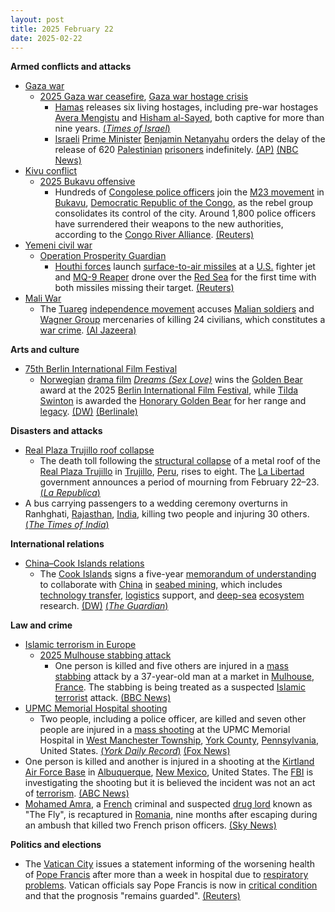 ```yaml
---
layout: post
title: 2025 February 22
date: 2025-02-22
---
```



**Armed conflicts and attacks**

* [Gaza war](https://en.wikipedia.org/wiki/Gaza_war "Gaza war")
  + [2025 Gaza war ceasefire](https://en.wikipedia.org/wiki/2025_Gaza_war_ceasefire "2025 Gaza war ceasefire"), [Gaza war hostage crisis](https://en.wikipedia.org/wiki/Gaza_war_hostage_crisis "Gaza war hostage crisis")
    - [Hamas](https://en.wikipedia.org/wiki/Hamas "Hamas") releases six living hostages, including pre-war hostages [Avera Mengistu](https://en.wikipedia.org/wiki/Avera_Mengistu "Avera Mengistu") and [Hisham al-Sayed](https://en.wikipedia.org/wiki/Hisham_al-Sayed "Hisham al-Sayed"), both captive for more than nine years. [(*Times of Israel*)](https://www.timesofisrael.com/these-are-the-six-living-hostages-set-to-be-released-saturday/)
    - [Israeli](https://en.wikipedia.org/wiki/Israel "Israel") [Prime Minister](https://en.wikipedia.org/wiki/Prime_Minister_of_Israel "Prime Minister of Israel") [Benjamin Netanyahu](https://en.wikipedia.org/wiki/Benjamin_Netanyahu "Benjamin Netanyahu") orders the delay of the release of 620 [Palestinian](https://en.wikipedia.org/wiki/Palestinians "Palestinians") [prisoners](https://en.wikipedia.org/wiki/Palestinian_prisoners_in_Israel "Palestinian prisoners in Israel") indefinitely. [(AP)](https://apnews.com/article/israel-palestinians-hamas-war-ceasefire-hostages-02-22-2025-364c7abeb679e910cb5acba234469574) [(NBC News)](https://www.nbcnews.com/news/world/live-blog/israel-hamas-ceasefire-live-updates-rcna193120)
* [Kivu conflict](https://en.wikipedia.org/wiki/Kivu_conflict "Kivu conflict")
  + [2025 Bukavu offensive](https://en.wikipedia.org/wiki/2025_Bukavu_offensive "2025 Bukavu offensive")
    - Hundreds of [Congolese police officers](https://en.wikipedia.org/wiki/Congolese_National_Police "Congolese National Police") join the [M23 movement](https://en.wikipedia.org/wiki/March_23_Movement "March 23 Movement") in [Bukavu](https://en.wikipedia.org/wiki/Bukavu "Bukavu"), [Democratic Republic of the Congo](https://en.wikipedia.org/wiki/Democratic_Republic_of_the_Congo "Democratic Republic of the Congo"), as the rebel group consolidates its control of the city. Around 1,800 police officers have surrendered their weapons to the new authorities, according to the [Congo River Alliance](https://en.wikipedia.org/wiki/Congo_River_Alliance "Congo River Alliance"). [(Reuters)](https://www.reuters.com/world/africa/hundreds-congolese-police-join-rebels-occupied-city-2025-02-22/)
* [Yemeni civil war](https://en.wikipedia.org/wiki/Yemeni_civil_war_%282014%E2%80%93present%29 "Yemeni civil war (2014–present)")
  + [Operation Prosperity Guardian](https://en.wikipedia.org/wiki/Operation_Prosperity_Guardian "Operation Prosperity Guardian")
    - [Houthi forces](https://en.wikipedia.org/wiki/Houthis "Houthis") launch [surface-to-air missiles](https://en.wikipedia.org/wiki/Surface-to-air_missile "Surface-to-air missile") at a [U.S.](https://en.wikipedia.org/wiki/United_States_Air_Force "United States Air Force") fighter jet and [MQ-9 Reaper](https://en.wikipedia.org/wiki/General_Atomics_MQ-9_Reaper "General Atomics MQ-9 Reaper") drone over the [Red Sea](https://en.wikipedia.org/wiki/Red_Sea "Red Sea") for the first time with both missiles missing their target. [(Reuters)](https://www.reuters.com/world/middle-east/yemens-houthis-launched-missile-us-fighter-jet-missed-2025-02-22/)
* [Mali War](https://en.wikipedia.org/wiki/Mali_War "Mali War")
  + The [Tuareg](https://en.wikipedia.org/wiki/Tuareg_people "Tuareg people") [independence movement](https://en.wikipedia.org/wiki/National_Movement_for_the_Liberation_of_Azawad "National Movement for the Liberation of Azawad") accuses [Malian soldiers](https://en.wikipedia.org/wiki/Malian_Armed_Forces "Malian Armed Forces") and [Wagner Group](https://en.wikipedia.org/wiki/Wagner_Group "Wagner Group") mercenaries of killing 24 civilians, which constitutes a [war crime](https://en.wikipedia.org/wiki/War_crime "War crime"). [(Al Jazeera)](https://www.aljazeera.com/news/2025/2/22/malis-army-says-investigating-soldiers-accused-of-killing-24-civilians)

**Arts and culture**

* [75th Berlin International Film Festival](https://en.wikipedia.org/wiki/75th_Berlin_International_Film_Festival "75th Berlin International Film Festival")
  + [Norwegian](https://en.wikipedia.org/wiki/Cinema_of_Norway "Cinema of Norway") [drama film](https://en.wikipedia.org/wiki/Drama_%28film_and_television%29 "Drama (film and television)") *[Dreams (Sex Love)](https://en.wikipedia.org/wiki/Dreams_%28Sex_Love%29 "Dreams (Sex Love)")* wins the [Golden Bear](https://en.wikipedia.org/wiki/Golden_Bear "Golden Bear") award at the 2025 [Berlin International Film Festival](https://en.wikipedia.org/wiki/Berlin_International_Film_Festival "Berlin International Film Festival"), while [Tilda Swinton](https://en.wikipedia.org/wiki/Tilda_Swinton "Tilda Swinton") is awarded the [Honorary Golden Bear](https://en.wikipedia.org/wiki/Honorary_Golden_Bear "Honorary Golden Bear") for her range and [legacy](https://en.wikipedia.org/wiki/Tilda_Swinton_filmography "Tilda Swinton filmography"). [(DW)](https://www.dw.com/en/coming-of-age-film-from-norway-wins-berlinales-golden-bear/a-71716079) [(Berlinale)](https://www.berlinale.de/en/festival/awards-and-juries/honorary-golden-bear.html)

**Disasters and attacks**

* [Real Plaza Trujillo roof collapse](https://en.wikipedia.org/wiki/Real_Plaza_Trujillo_roof_collapse "Real Plaza Trujillo roof collapse")
  + The death toll following the [structural collapse](https://en.wikipedia.org/wiki/Structural_integrity_and_failure "Structural integrity and failure") of a metal roof of the [Real Plaza Trujillo](https://en.wikipedia.org/wiki/Real_Plaza_Trujillo "Real Plaza Trujillo") in [Trujillo](https://en.wikipedia.org/wiki/Trujillo%2C_Peru "Trujillo, Peru"), [Peru](https://en.wikipedia.org/wiki/Peru "Peru"), rises to eight. The [La Libertad](https://en.wikipedia.org/wiki/Department_of_La_Libertad "Department of La Libertad") government announces a period of mourning from February 22–23. [(*La Republica*)](https://larepublica.pe/sociedad/2025/02/21/colapsa-techo-de-real-plaza-en-trujillo-en-vivo-reporte-de-heridos-y-ultimas-noticias-segun-coer-1782711)
* A bus carrying passengers to a wedding ceremony overturns in Ranhghati, [Rajasthan](https://en.wikipedia.org/wiki/Rajasthan "Rajasthan"), [India](https://en.wikipedia.org/wiki/India "India"), killing two people and injuring 30 others. [(*The Times of India*)](https://timesofindia.indiatimes.com/city/jaipur/two-dead-30-injured-as-bus-overturns/articleshow/118487309.cms)

**International relations**

* [China–Cook Islands relations](https://en.wikipedia.org/wiki/China%E2%80%93Cook_Islands_relations "China–Cook Islands relations")
  + The [Cook Islands](https://en.wikipedia.org/wiki/Cook_Islands "Cook Islands") signs a five-year [memorandum of understanding](https://en.wikipedia.org/wiki/Memorandum_of_understanding "Memorandum of understanding") to collaborate with [China](https://en.wikipedia.org/wiki/China "China") in [seabed mining](https://en.wikipedia.org/wiki/Seabed_mining "Seabed mining"), which includes [technology transfer](https://en.wikipedia.org/wiki/Technology_transfer "Technology transfer"), [logistics](https://en.wikipedia.org/wiki/Logistics "Logistics") support, and [deep-sea](https://en.wikipedia.org/wiki/Deep-sea_community "Deep-sea community") [ecosystem](https://en.wikipedia.org/wiki/Marine_ecosystem "Marine ecosystem") research. [(DW)](https://www.dw.com/en/cook-islands-announces-deep-sea-minerals-deal-with-china/a-71711275) [(*The Guardian*)](https://www.theguardian.com/world/2025/feb/22/cook-islands-china-partnership-response)

**Law and crime**

* [Islamic terrorism in Europe](https://en.wikipedia.org/wiki/Islamic_terrorism_in_Europe "Islamic terrorism in Europe")
  + [2025 Mulhouse stabbing attack](https://en.wikipedia.org/wiki/2025_Mulhouse_stabbing_attack "2025 Mulhouse stabbing attack")
    - One person is killed and five others are injured in a [mass stabbing](https://en.wikipedia.org/wiki/Mass_stabbing "Mass stabbing") attack by a 37-year-old man at a market in [Mulhouse](https://en.wikipedia.org/wiki/Mulhouse "Mulhouse"), [France](https://en.wikipedia.org/wiki/France "France"). The stabbing is being treated as a suspected [Islamic terrorist](https://en.wikipedia.org/wiki/Islamic_terrorism "Islamic terrorism") attack. [(BBC News)](https://www.bbc.com/news/articles/c984enp4480o)
* [UPMC Memorial Hospital shooting](https://en.wikipedia.org/wiki/UPMC_Memorial_Hospital_shooting "UPMC Memorial Hospital shooting")
  + Two people, including a police officer, are killed and seven other people are injured in a [mass shooting](https://en.wikipedia.org/wiki/Mass_shooting "Mass shooting") at the UPMC Memorial Hospital in [West Manchester Township](https://en.wikipedia.org/wiki/West_Manchester_Township%2C_Pennsylvania "West Manchester Township, Pennsylvania"), [York County](https://en.wikipedia.org/wiki/York_County%2C_Pennsylvania "York County, Pennsylvania"), [Pennsylvania](https://en.wikipedia.org/wiki/Pennsylvania "Pennsylvania"), United States. [(*York Daily Record*)](https://www.ydr.com/story/news/crime/2025/02/22/shooter-targeted-the-icu-at-upmc-memorial-killing-a-police-officer/79682914007/) [(Fox News)](https://www.fox43.com/article/news/local/york-county/police-incident-upmc-york-public-to-avoid-the-area/521-0c7355f3-6262-4ef5-8b76-9353775cabf9)
* One person is killed and another is injured in a shooting at the [Kirtland Air Force Base](https://en.wikipedia.org/wiki/Kirtland_Air_Force_Base "Kirtland Air Force Base") in [Albuquerque](https://en.wikipedia.org/wiki/Albuquerque "Albuquerque"), [New Mexico](https://en.wikipedia.org/wiki/New_Mexico "New Mexico"), United States. The [FBI](https://en.wikipedia.org/wiki/Federal_Bureau_of_Investigation "Federal Bureau of Investigation") is investigating the shooting but it is believed the incident was not an act of [terrorism](https://en.wikipedia.org/wiki/Terrorism "Terrorism"). [(ABC News)](https://abcnews.go.com/US/wireStory/shooting-air-force-base-new-mexico-kills-airman-119079724)
* [Mohamed Amra](https://en.wikipedia.org/wiki/Mohamed_Amra "Mohamed Amra"), a [French](https://en.wikipedia.org/wiki/France "France") criminal and suspected [drug lord](https://en.wikipedia.org/wiki/Drug_lord "Drug lord") known as "The Fly", is recaptured in [Romania](https://en.wikipedia.org/wiki/Romania "Romania"), nine months after escaping during an ambush that killed two French prison officers. [(Sky News)](https://news.sky.com/story/mohamed-amra-the-fly-recaptured-in-romania-nine-months-after-escape-that-killed-two-french-prison-officers-13314864)

**Politics and elections**

* The [Vatican City](https://en.wikipedia.org/wiki/Vatican_City "Vatican City") issues a statement informing of the worsening health of [Pope Francis](https://en.wikipedia.org/wiki/Pope_Francis "Pope Francis") after more than a week in hospital due to [respiratory problems](https://en.wikipedia.org/wiki/Respiratory_disease "Respiratory disease"). Vatican officials say Pope Francis is now in [critical condition](https://en.wikipedia.org/wiki/Critical_condition "Critical condition") and that the prognosis "remains guarded". [(Reuters)](https://www.reuters.com/world/europe/pope-francis-will-not-lead-sunday-prayers-second-week-running-vatican-says-2025-02-22/)
